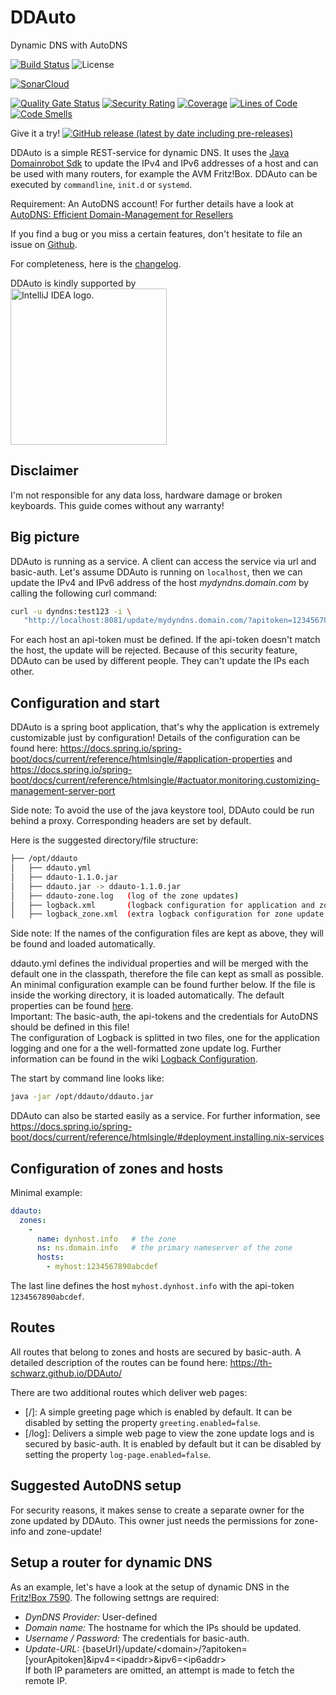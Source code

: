 # DDAuto

Dynamic DNS with AutoDNS

[![Build Status](https://www.travis-ci.com/th-schwarz/DDAuto.svg?token=qSPv4SNGn1yMojeF1zXi&branch=develop)](https://www.travis-ci.com/th-schwarz/DDAuto) 
![License](https://img.shields.io/github/license/th-schwarz/DDAuto)

[![SonarCloud](https://sonarcloud.io/images/project_badges/sonarcloud-white.svg)](https://sonarcloud.io/summary/new_code?id=th-schwarz_DDAuto)

[![Quality Gate Status](https://sonarcloud.io/api/project_badges/measure?project=th-schwarz_DDAuto&metric=alert_status)](https://sonarcloud.io/dashboard?id=th-schwarz_DDAuto)
   [![Security Rating](https://sonarcloud.io/api/project_badges/measure?project=th-schwarz_DDAuto&metric=security_rating)](https://sonarcloud.io/dashboard?id=th-schwarz_DDAuto)
   [![Coverage](https://sonarcloud.io/api/project_badges/measure?project=th-schwarz_DDAuto&metric=coverage)](https://sonarcloud.io/summary/new_code?id=th-schwarz_DDAuto)
   [![Lines of Code](https://sonarcloud.io/api/project_badges/measure?project=th-schwarz_DDAuto&metric=ncloc)](https://sonarcloud.io/dashboard?id=th-schwarz_DDAuto)
   [![Code Smells](https://sonarcloud.io/api/project_badges/measure?project=th-schwarz_DDAuto&metric=code_smells)](https://sonarcloud.io/summary/new_code?id=th-schwarz_DDAuto)

Give it a try!   [![GitHub release (latest by date including pre-releases)](https://img.shields.io/github/v/release/th-schwarz/DDAuto?include_prereleases)](https://github.com/th-schwarz/DDAuto/releases)

DDAuto is a simple REST-service for dynamic DNS. It uses the [Java Domainrobot Sdk](https://github.com/InterNetX/java-domainrobot-sdk) to update the IPv4 and IPv6 addresses of a host and can be used with many routers, for example the AVM Fritz!Box.
DDAuto can be executed by `commandline`, `init.d` or `systemd`.

Requirement: An AutoDNS account! For further details have a look at [AutoDNS: Efficient Domain-Management for Resellers](https://www.internetx.com/en/domains/autodns)

If you find a bug or you miss a certain features, don't hesitate to file an issue on [Github](https://github.com/th-schwarz/DDAuto/issues).

For completeness, here is the [changelog](changelog.md).

DDAuto is kindly supported by <br> <a href="https://jb.gg/OpenSourceSupport"><img src="https://resources.jetbrains.com/storage/products/company/brand/logos/IntelliJ_IDEA.png" width="250px" alt="IntelliJ IDEA logo."></a>


## Disclaimer

I'm not responsible for any data loss, hardware damage or broken keyboards. This guide comes without any warranty!


## Big picture

DDAuto is running as a service. A client can access the service via url and basic-auth. Let's assume DDAuto is running on `localhost`, then we can update the IPv4 and IPv6 address of the host _mydyndns.domain.com_ by calling the following curl command:
```bash
curl -u dyndns:test123 -i \ 
   "http://localhost:8081/update/mydyndns.domain.com/?apitoken=1234567890abcdf&ipv4=127.1.2.4&ipv6=2a03:4000:41:32::2"
```
For each host an api-token must be defined. If the api-token doesn't match the host, the update will be rejected. Because of this security feature, DDAuto can be used by different people. They can't update the IPs each other.


## Configuration and start

DDAuto is a spring boot application, that's why the application is extremely customizable just by configuration! Details of the configuration can be found here: https://docs.spring.io/spring-boot/docs/current/reference/htmlsingle/#application-properties and https://docs.spring.io/spring-boot/docs/current/reference/htmlsingle/#actuator.monitoring.customizing-management-server-port

Side note: To avoid the use of the java keystore tool, DDAuto could be run behind a proxy. Corresponding headers are set by default.

Here is the suggested directory/file structure:

```bash
├── /opt/ddauto
│   ├── ddauto.yml
│   ├── ddauto-1.1.0.jar
│   ├── ddauto.jar -> ddauto-1.1.0.jar
│   ├── ddauto-zone.log   (log of the zone updates)
│   ├── logback.xml       (logback configuration for application and zone update logoging, optional)
│   ├── logback_zone.xml  (extra logback configuration for zone update logging, optional include) 
```
Side note: If the names of the configuration files are kept as above, they will be found and loaded automatically.

ddauto.yml defines the individual properties and will be merged with the default one in the classpath, therefore the file can kept as small as possible. An minimal configuration example can be found further below. If the file is inside the working directory, it is loaded automatically. The default properties can be found [here](https://github.com/th-schwarz/DDAuto/blob/develop/src/main/resources/application.yml). <br>
Important: The basic-auth, the api-tokens and the credentials for AutoDNS should be defined in this file!<br>
The configuration of Logback is splitted in two files, one for the application logging and one for a the well-formatted zone update log. Further information can be found in the wiki [Logback Configuration](https://github.com/th-schwarz/DDAuto/wiki/Logback-Configuration).

The start by command line looks like:
```bash
java -jar /opt/ddauto/ddauto.jar
```
DDAuto can also be started easily as a service. For further information, see https://docs.spring.io/spring-boot/docs/current/reference/htmlsingle/#deployment.installing.nix-services


## Configuration of zones and hosts

Minimal example: 
```yaml
ddauto:
  zones:
    -  
      name: dynhost.info   # the zone
      ns: ns.domain.info   # the primary nameserver of the zone
      hosts:
        - myhost:1234567890abcdef
```
The last line defines the host ```myhost.dynhost.info``` with the api-token `1234567890abcdef`.


## Routes

All routes that belong to zones and hosts are secured by basic-auth. A detailed description of the routes can be found here: https://th-schwarz.github.io/DDAuto/

There are two additional routes which deliver web pages:
* [/]: A simple greeting page which is enabled by default. It can be disabled by setting the property ```greeting.enabled=false```.
* [/log]: Delivers a simple web page to view the zone update logs and is secured by basic-auth. It is enabled by default but it can be disabled by setting the property ```log-page.enabled=false```.


## Suggested AutoDNS setup

For security reasons, it makes sense to create a separate owner for the zone updated by DDAuto. This owner just needs the permissions for zone-info and zone-update!


## Setup a router for dynamic DNS

As an example, let's have a look at the setup of dynamic DNS in the [Fritz!Box 7590](https://service.avm.de/help/en/FRITZ-Box-7530/019p2/hilfe_dyndns). 
The following settngs are required:
* *DynDNS Provider:* User-defined
* *Domain name:* The hostname for which the IPs should be updated.
* *Username / Password:* The credentials for basic-auth.
* *Update-URL:* {baseUrl}/update/\<domain\>/?apitoken=[yourApitoken]&ipv4=\<ipaddr\>&ipv6=\<ip6addr\> <br>
  If both IP parameters are omitted, an attempt is made to fetch the remote IP.
